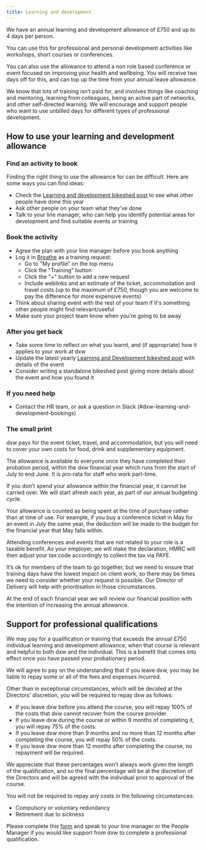 ```yaml
---
title: Learning and development
---
```


We have an annual learning and development allowance of £750 and up to 4 days
per person.

You can use this for professional and personal development activities like
workshops, short courses or conferences.

You can also use the allowance to attend a non role based conference or event
focused on improving your health and wellbeing. You will receive two days off
for this, and can top up the time from your annual leave allowance.

We know that lots of training isn’t paid for, and involves things like coaching
and mentoring, learning from colleagues, being an active part of networks, and
other self-directed learning. We will encourage and support people who want to
use unbilled days for different types of professional development.

## How to use your learning and development allowance

### Find an activity to book

Finding the right thing to use the allowance for can be difficult. Here are some
ways you can find ideas:

- Check the [Learning and development bikeshed post](https://dxw.bikeshed.com)
  to see what other people have done this year
- Ask other people on your team what they've done
- Talk to your line manager, who can help you identify potential areas for
  development and find suitable events or training

### Book the activity

- Agree the plan with your line manager before you book anything
- Log it in [Breathe](https://hr.breathehr.com/) as a training request:
  - Go to "My profile" on the top menu
  - Click the "Training" button
  - Click the "+" button to add a new request
  - Include weblinks and an estimate of the ticket, accommodation and travel
    costs (up to the maximum of £750, though you are welcome to pay the
    difference for more expensive events)
- Think about sharing event with the rest of your team if it's something other
  people might find relevant/useful
- Make sure your project team know when you're going to be away

### After you get back

- Take some time to reflect on what you learnt, and (if appropriate) how it
  applies to your work at dxw
- Update the latest yearly
  [Learning and Development bikeshed post](https://dxw.bikeshed.com) with
  details of the event
- Consider writing a standalone bikeshed post giving more details about the
  event and how you found it

### If you need help

- Contact the HR team, or ask a question in Slack
  (#dxw-learning-and-development-bookings)

### The small print

dxw pays for the event ticket, travel, and accommodation, but you will need to
cover your own costs for food, drink and supplementary equipment.

The allowance is available to everyone once they have completed their probation
period, within the dxw financial year which runs from the start of July to end
June. It is pro-rata for staff who work part-time.

If you don’t spend your allowance within the financial year, it cannot be
carried over. We will start afresh each year, as part of our annual budgeting
cycle.

Your allowance is counted as being spent at the time of purchase rather than at
time of use. For example, if you buy a conference ticket in May for an event in
July the same year, the deduction will be made to the budget for the financial
year that May falls within.

Attending conferences and events that are not related to your role is a taxable
benefit. As your employer, we will make the declaration, HMRC will then adjust
your tax code accordingly to collect the tax via PAYE.

It’s ok for members of the team to go together, but we need to ensure that
training days have the lowest impact on client work, so there may be times we
need to consider whether your request is possible. Our Director of Delivery will
help with prioritisation in those circumstances.

At the end of each financial year we will review our financial position with the
intention of increasing the annual allowance.

## Support for professional qualifications

We may pay for a qualification or training that exceeds the annual £750
individual learning and development allowance, when that course is relevant and
helpful to both dxw and the individual. This is a benefit that comes into effect
once you have passed your probationary period.

We will agree to pay on the understanding that if you leave dxw, you may be
liable to repay some or all of the fees and expenses incurred.

Other than in exceptional circumstances, which will be decided at the Directors’
discretion, you will be required to repay dxw as follows:

- If you leave dxw before you attend the course, you will repay 100% of the
  costs that dxw cannot recover from the course provider.
- If you leave dxw during the course or within 9 months of completing it, you
  will repay 75% of the costs.
- If you leave dxw more than 9 months and no more than 12 months after
  completing the course, you will repay 50% of the costs.
- If you leave dxw more than 12 months after completing the course, no repayment
  will be required.

We appreciate that these percentages won’t always work given the length of the
qualification, and so the final percentage will be at the discretion of the
Directors and will be agreed with the individual prior to approval of the
course.

You will not be required to repay any costs in the following circumstances:

- Compulsory or voluntary redundancy
- Retirement due to sickness

Please complete this
[form](https://docs.google.com/document/d/1gkK8L345gmmHFjqxduz5hvHyRvejMJd_rVNXQtZLrQE/edit)
and speak to your line manager or the People Manager if you would like support
from dxw to complete a professional qualification.
